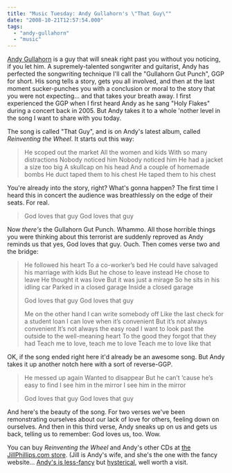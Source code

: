 ```yaml
---
title: "Music Tuesday: Andy Gullahorn's \"That Guy\""
date: "2008-10-21T12:57:54.000"
tags: 
  - "andy-gullahorn"
  - "music"
---
```


[Andy Gullahorn](http://www.andygullahorn.com) is a guy that will sneak right past you without you noticing, if you let him. A supremely-talented songwriter and guitarist, Andy has perfected the songwriting technique I'll call the "Gullahorn Gut Punch", GGP for short. His song tells a story, gets you all involved, and then at the last moment sucker-punches you with a conclusion or moral to the story that you were not expecting... and that takes your breath away. I first experienced the GGP when I first heard Andy as he sang "Holy Flakes" during a concert back in 2005. But Andy takes it to a whole 'nother level in the song I want to share with you today.

The song is called "That Guy", and is on Andy's latest album, called _Reinventing the Wheel_. It starts out this way:

> He scoped out the market All the women and kids With so many distractions Nobody noticed him Nobody noticed him He had a jacket a size too big A skullcap on his head And a couple of homemade bombs He duct taped them to his chest He taped them to his chest

You're already into the story, right? What's gonna happen? The first time I heard this in concert the audience was breathlessly on the edge of their seats. For real.

> God loves that guy God loves that guy

Now _there's_ the Gullahorn Gut Punch. Whammo. All those horrible things you were thinking about this terrorist are suddenly reproved as Andy reminds us that yes, God loves that guy. Ouch. Then comes verse two and the bridge:

> He followed his heart To a co-worker’s bed He could have salvaged his marriage with kids But he chose to leave instead He chose to leave He thought it was love But it was just a mirage So he sits in his idling car Parked in a closed garage Inside a closed garage
> 
> God loves that guy God loves that guy
> 
> Me on the other hand I can write somebody off Like the last check for a student loan I can love when it’s convenient But it’s not always convenient It’s not always the easy road I want to look past the outside to the well-meaning heart To the good they forgot that they had Teach me to love, teach me to love Teach me to love like that

OK, if the song ended right here it'd already be an awesome song. But Andy takes it up another notch here with a sort of reverse-GGP.

> He messed up again Wanted to disappear But he can’t ‘cause he’s easy to find I see him in the mirror I see him in the mirror
> 
> God loves that guy God loves that guy

And here's the beauty of the song. For two verses we've been remonstrating ourselves about our lack of love for others, feeling down on ourselves. And then in this third verse, Andy sneaks up on us and gets us back, telling us to remember: God loves us, too. Wow.

You can buy _Reinventing the Wheel_ and Andy's other CDs at [the JillPhillips.com store](http://www.jillphillips.com/store/product_info.php?manufacturers_id=11&products_id=72&osCsid=0a03372c93c95815f06c2a6edb9a2e2e). (Jill is Andy's wife, and she's the one with the fancy website... [Andy's is less-fancy](http://www.andygullahorn.com) but [hysterical](http://www.andygullahorn.com/files/category-haiku-reviews.html), well worth a visit.

